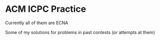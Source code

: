 ACM ICPC Practice
==================

Currently all of them are ECNA

Some of my solutions for problems in past contests (or attempts at them)